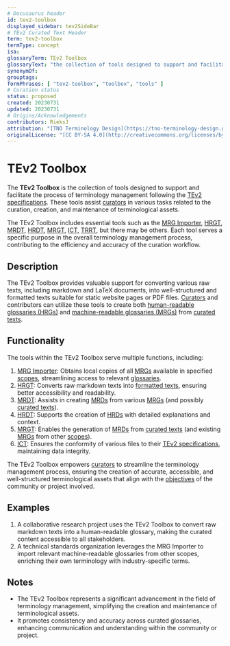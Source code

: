 ```yaml
---
# Docusaurus header
id: tev2-toolbox
displayed_sidebar: tev2SideBar
# TEv2 Curated Text Header
term: tev2-toolbox
termType: concept
isa:
glossaryTerm: TEv2 Toolbox
glossaryText: "the collection of tools designed to support and facilitate the process of terminology management following the [TEv2 specifications](/docs/overview). These tools assist [curators](@) in various tasks related to the curation, creation, and maintenance of terminological assets."
synonymOf:
grouptags:
formPhrases: [ "tev2-toolbox", "toolbox", "tools" ]
# Curation status
status: proposed
created: 20230731
updated: 20230731
# Origins/Acknowledgements
contributors: RieksJ
attribution: "[TNO Terminology Design](https://tno-terminology-design.github.io/tev2-specifications/docs)"
originalLicense: "[CC BY-SA 4.0](http://creativecommons.org/licenses/by-sa/4.0/?ref=chooser-v1)"
---
```


# TEv2 Toolbox

The **TEv2 Toolbox** is the collection of tools designed to support and facilitate the process of terminology management following the [TEv2 specifications](/docs/overview). These tools assist [curators](@) in various tasks related to the curation, creation, and maintenance of terminological assets.

The TEv2 Toolbox includes essential tools such as the [MRG Importer](@), [HRGT](@), [MRDT](@), [HRDT](@), [MRGT](@), [ICT](@), [TRRT](@), but there may be others. Each tool serves a specific purpose in the overall terminology management process, contributing to the efficiency and accuracy of the curation workflow.

## Description

The TEv2 Toolbox provides valuable support for converting various raw texts, including markdown and LaTeX documents, into well-structured and formatted texts suitable for static website pages or PDF files. [Curators](@) and contributors can utilize these tools to create both [human-readable glossaries (HRGs)](hrg@) and [machine-readable glossaries (MRGs)](mrg@) from [curated texts](@).

## Functionality

The tools within the TEv2 Toolbox serve multiple functions, including:

1. [MRG Importer](@): Obtains local copies of all [MRGs](@) available in specified [scopes](@), streamlining access to relevant [glossaries](@).
2. [HRGT](@): Converts raw markdown texts into [formatted texts](@), ensuring better accessibility and readability.
3. [MRDT](@): Assists in creating [MRDs](@) from various [MRGs](@) (and possibly [curated texts](@)).
4. [HRDT](@): Supports the creation of [HRDs](@) with detailed explanations and context.
5. [MRGT](@): Enables the generation of [MRDs](@) from [curated texts](@) (and existing [MRGs](@) from other [scopes](@)).
6. [ICT](@): Ensures the conformity of various files to their [TEv2 specifications](/docs-spec-files), maintaining data integrity.

The TEv2 Toolbox empowers [curators](@) to streamline the terminology management process, ensuring the creation of accurate, accessible, and well-structured terminological assets that align with the [objectives](@) of the community or project involved.

## Examples

1. A collaborative research project uses the TEv2 Toolbox to convert raw markdown texts into a human-readable glossary, making the curated content accessible to all stakeholders.
2. A technical standards organization leverages the MRG Importer to import relevant machine-readable glossaries from other scopes, enriching their own terminology with industry-specific terms.

## Notes

- The TEv2 Toolbox represents a significant advancement in the field of terminology management, simplifying the creation and maintenance of terminological assets.
- It promotes consistency and accuracy across curated glossaries, enhancing communication and understanding within the community or project.
